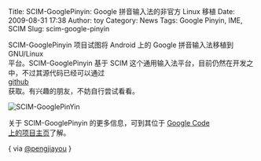 Title: SCIM-GooglePinyin: Google 拼音输入法的非官方 Linux 移植
Date: 2009-08-31 17:38
Author: toy
Category: News
Tags: Google Pinyin, IME, SCIM
Slug: scim-google-pinyin

SCIM-GooglePinyin 项目试图将 Android 上的 Google 拼音输入法移植到
GNU/Linux  
平台。SCIM-GooglePinyin 基于 SCIM
这个通用输入法平台，目前仍然在开发之中，不过其源代码已经可以通过  
[github](http://github.com/tchaikov/scim-googlepinyin/tree/master)  
获取。有兴趣的朋友，不妨自行尝试看看。

![SCIM-GooglePinYin](http://i.linuxtoy.org/images/2009/08/google-pinyin.png)

关于 SCIM-GooglePinyin 的更多信息，可到其位于 [Google Code  
上的项目主页](http://code.google.com/p/scim-googlepinyin/)了解。

{ via [@pengjiayou](http://twitter.com/pengjiayou) }
